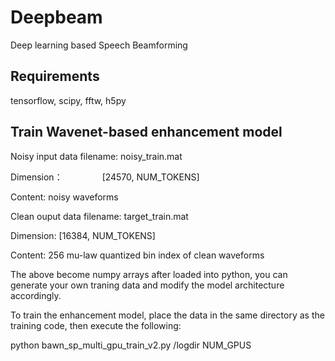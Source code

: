 # Deepbeam
Deep learning based Speech Beamforming

## Requirements
tensorflow, scipy, fftw, h5py

## Train Wavenet-based enhancement model
Noisy input data filename: noisy_train.mat

Dimension：                [24570, NUM_TOKENS]

Content:                   noisy waveforms

Clean ouput data filename: target_train.mat

Dimension:                 [16384, NUM_TOKENS]

Content:                   256 mu-law quantized bin index of clean waveforms

The above become numpy arrays after loaded into python,
you can generate your own traning data and modify the model architecture accordingly.

To train the enhancement model, place the data in the same directory as the training code,
then execute the following:

python bawn_sp_multi_gpu_train_v2.py /logdir NUM_GPUS
